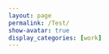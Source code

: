 ```yaml
---
layout: page
permalink: /Test/
show-avatar: true
display_categories: [work]
---
```

<html>
<body>
<script type="text/javascript" src="https://unpkg.com/vtk.js"></script>
<script type="text/javascript">  
  var fullScreenRenderer = vtk.Rendering.Misc.vtkFullScreenRenderWindow.newInstance({
    background: [0, 0, 0],
    containerStyle: { width: '400px', height: "600px" } });
  var actor = vtk.Rendering.Core.vtkActor.newInstance();
  var mapper = vtk.Rendering.Core.vtkMapper.newInstance();
  var reader = vtk.IO.Legacy.vtkPolyDataReader.newInstance();
  var camera             = vtk.Rendering.Core.vtkCamera.newInstance();
  //var reader = vtk.IO.XML.vtkXMLPolyDataReader.newInstance();
  //
  //reader.setUrl('https://github.com/fleurgaudfernau/fleurgaudfernau.github.io/blob/master/assets/img/ImageToStl.com_deterministicatlas__estimatedparameters__template_img.vtp')
  actor.setMapper(mapper);  
  //mapper.setInputData(polydata);
  //var polydata = reader.getOutputData(0); 
  mapper.setInputConnection(reader.getOutputPort());
  var renderer = fullScreenRenderer.getRenderer();
  renderer.addActor(actor);
  renderer.resetCamera();
  camera.zoom(5);
  renderer.setCamera(camera);
  reader.setUrl('/assets/img/GeodesicRegression__GeodesicFlow__img__component_3__tp_159__age_35.90_smooth_300.vtk');
  var renderWindow = fullScreenRenderer.getRenderWindow();
  renderWindow.render(); 
  

  
</script>
</body>
</html>
